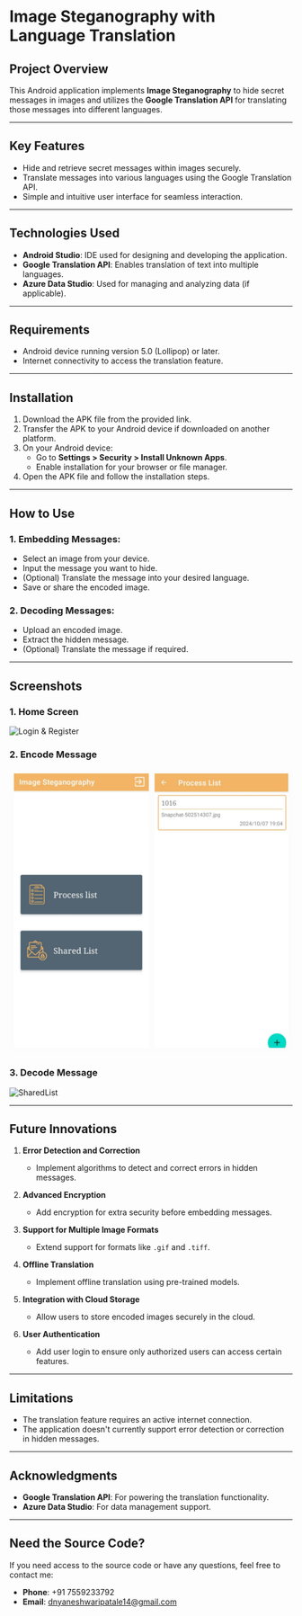 # **Image Steganography with Language Translation**

## **Project Overview**
This Android application implements **Image Steganography** to hide secret messages in images and utilizes the **Google Translation API** for translating those messages into different languages.

---

## **Key Features**
- Hide and retrieve secret messages within images securely.
- Translate messages into various languages using the Google Translation API.
- Simple and intuitive user interface for seamless interaction.

---

## **Technologies Used**
- **Android Studio**: IDE used for designing and developing the application.
- **Google Translation API**: Enables translation of text into multiple languages.
- **Azure Data Studio**: Used for managing and analyzing data (if applicable).

---

## **Requirements**
- Android device running version 5.0 (Lollipop) or later.
- Internet connectivity to access the translation feature.

---

## **Installation**
1. Download the APK file from the provided link.
2. Transfer the APK to your Android device if downloaded on another platform.
3. On your Android device:
   - Go to **Settings > Security > Install Unknown Apps**.
   - Enable installation for your browser or file manager.
4. Open the APK file and follow the installation steps.

---

## **How to Use**
### **1. Embedding Messages:**
   - Select an image from your device.
   - Input the message you want to hide.
   - (Optional) Translate the message into your desired language.
   - Save or share the encoded image.

### **2. Decoding Messages:**
   - Upload an encoded image.
   - Extract the hidden message.
   - (Optional) Translate the message if required.

---

## **Screenshots**
### **1. Home Screen**
![Login & Register](login&register.jpg)

### **2. Encode Message**
![ProcessList](processlist.jpg)

### **3. Decode Message**
![SharedList](path/to/decode_message_screenshot.png)


---

## **Future Innovations**
1. **Error Detection and Correction**  
   - Implement algorithms to detect and correct errors in hidden messages.

2. **Advanced Encryption**  
   - Add encryption for extra security before embedding messages.

3. **Support for Multiple Image Formats**  
   - Extend support for formats like `.gif` and `.tiff`.

4. **Offline Translation**  
   - Implement offline translation using pre-trained models.

5. **Integration with Cloud Storage**  
   - Allow users to store encoded images securely in the cloud.

6. **User Authentication**  
   - Add user login to ensure only authorized users can access certain features.

---

## **Limitations**
- The translation feature requires an active internet connection.
- The application doesn't currently support error detection or correction in hidden messages.

---

## **Acknowledgments**
- **Google Translation API**: For powering the translation functionality.
- **Azure Data Studio**: For data management support.

---

## **Need the Source Code?**
If you need access to the source code or have any questions, feel free to contact me:  
- **Phone**: +91 7559233792  
- **Email**: dnyaneshwaripatale14@gmail.com
